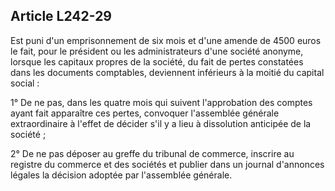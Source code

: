 Article L242-29
----
Est puni d'un emprisonnement de six mois et d'une amende de 4500 euros le fait,
pour le président ou les administrateurs d'une société anonyme, lorsque les
capitaux propres de la société, du fait de pertes constatées dans les documents
comptables, deviennent inférieurs à la moitié du capital social :

1° De ne pas, dans les quatre mois qui suivent l'approbation des comptes ayant
fait apparaître ces pertes, convoquer l'assemblée générale extraordinaire à
l'effet de décider s'il y a lieu à dissolution anticipée de la société ;

2° De ne pas déposer au greffe du tribunal de commerce, inscrire au registre du
commerce et des sociétés et publier dans un journal d'annonces légales la
décision adoptée par l'assemblée générale.
